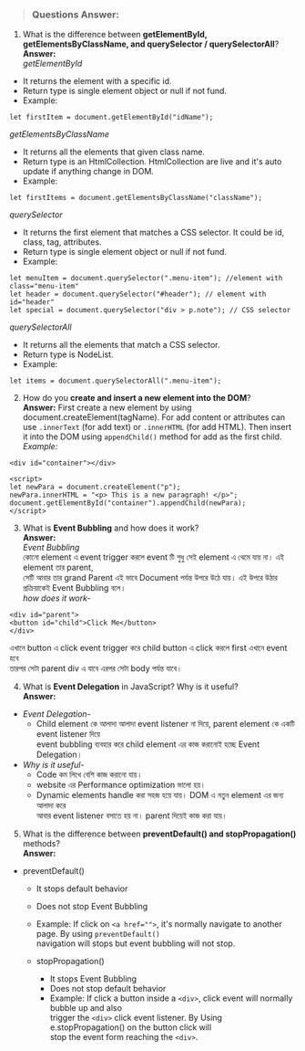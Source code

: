 > ### Questions Answer:

1. What is the difference between **getElementById, getElementsByClassName, and querySelector / querySelectorAll**?  
**Answer:**  
_getElementById_
  - It returns the element with a specific id.
  - Return type is single element object or null if not fund.
  - Example:  
```
let firstItem = document.getElementById("idName");  
```
_getElementsByClassName_
- It returns all the elements that given class name.
- Return type is an HtmlCollection. HtmlCollection are live and it's auto update if anything change in DOM.
- Example:  
``` 
let firstItems = document.getElementsByClassName("className");  
```  

_querySelector_
  - It returns the first element that matches a CSS selector. It could be id, class, tag, attributes.
  - Return type is single element object or null if not fund.
  - Example:  
```
let menuItem = document.querySelector(".menu-item"); //element with class="menu-item"  
let header = document.querySelector("#header"); // element with id="header"  
let special = document.querySelector("div > p.note"); // CSS selector  
```
_querySelectorAll_
 - It returns all the elements that match a CSS selector.
 - Return type is NodeList.
 - Example:  
```
let items = document.querySelectorAll(".menu-item");  
```

2. How do you **create and insert a new element into the DOM**?  
**Answer:** First create a new element by using document.createElement(tagName). For add content or attributes
can use `.innerText` (for add text) or `.innerHTML` (for add HTML). Then insert it into the DOM using `appendChild()`
method for add as the first child.
_Example:_  
``` 
<div id="container"></div>  

<script>  
let newPara = document.createElement("p");  
newPara.innerHTML = "<p> This is a new paragraph! </p>";  
document.getElementById("container").appendChild(newPara);  
</script>  
```
3. What is **Event Bubbling** and how does it work?  
**Answer:**  
_Event Bubbling_  
কোনো element এ event trigger করলে event টি শুধু সেই element এ থেমে যায় না। এই element তার parent,  
সেটি আবার তার grand Parent এই ভাবে Document পর্যন্ত উপরে উঠে যায়। এই উপরে উঠার প্রক্রিয়াকেই Event Bubbling বলে।  
_how does it work-_  
```code  
<div id="parent">  
<button id="child">Click Me</button>  
</div>  
```  
এখানে button এ click event trigger করে child button এ click করলে first এখানে event হবে   
তারপর সেটা parent div এ যাবে এরপর সেটা body পর্যন্ত যাবে।  
  
  
4. What is **Event Delegation** in JavaScript? Why is it useful?  
**Answer:**  
- _Event Delegation-_  
  - Child element কে আলাদা আলাদা event listener না দিয়ে, parent element কে একটি event listener দিয়ে  
  event bubbling ব্যবহার করে child element এর কাজ করানোই হচ্ছে Event Delegation।  
- _Why is it useful-_  
    - Code কম লিখে বেশি কাজ করানো যায়।  
    - website এর Performance optimization ভালো হয়।  
    - Dynamic elements handle করা সহজ হয়ে যায়। DOM এ নতুন element এর জন্য আলাদা করে  
আবার event listener বসাতে হয় না। parent দিয়েই কাজ করা যায়।  

  
5. What is the difference between **preventDefault() and stopPropagation()** methods?  
**Answer:**  
- preventDefault()  
  - It stops default behavior  
  - Does not stop Event Bubbling  
  - Example: If click on `<a href="">`, it's normally navigate to another page. By using `preventDefault()`  
navigation will stops but event bubbling will not stop.  
  
  - stopPropagation()  
      - It stops Event Bubbling  
      - Does not stop default behavior  
      - Example: If click a button inside a `<div>`, click event will normally bubble up and also  
trigger the `<div>` click event listener. By Using e.stopPropagation() on the button click will  
stop the event form reaching the `<div>`.
